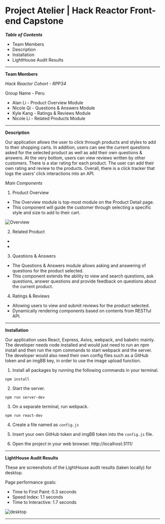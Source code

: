 # Project Atelier | Hack Reactor Front-end Capstone

***Table of Contents***
* Team Members
* Description
* Installation
* LightHouse Audit Results
---
**Team Members**

*Hack Reactor Cohort - RPP34*

Group Name - Peru

* Alan Li - Product Overview Module
* Nicole Qi - Questions & Answers Module
* Kyle Kang - Ratings & Reviews Module
* Nicole Li - Related Products Module
---
**Description**

Our application allows the user to click through products and styles to add to their shopping carts. In addition, users can see the current questions asked for the selected product as well as add their own questions & answers. At the very bottom, users can view reviews written by other customers. There is a star rating for each product. The user can add their own rating and review to the products. Overall, there is a click tracker that logs the users’ click interactions into an API.

*Main Components*
1) Product Overview
* The Overview module is top-most module on the Product Detail page.
* This component will guide the customer through selecting a specific style and size to add to their cart.

![Overview](https://github.com/rpp34-fec-peru/Project-Atelier/blob/master/screenshots/Overview%20Screenshot.png)

2) Related Product
*
*
3) Questions & Answers
* The Questions & Answers module allows asking and answering of questions for the product selected.
* This component extends the ability to view and search questions, ask questions, answer questions and provide feedback on questions about the current product.
4) Ratings & Reviews
* Allowing users to view and submit reviews for the product selected.
* Dynamically rendering components based on contents from RESTful API.
---
**Installation**

Our application uses React, Express, Axios, webpack, and babelrc mainly. The developer needs node installed and would just need to run an npm install and then run the npm commands to start webpack and the server. The developer would also need their own config files such as a GitHub token and an imgBB key, in order to use the image upload function.

1) Install all packages by running the following commands in your terminal.
```
npm install
```
2) Start the server.
```
npm run server-dev
```
3) On a separate terminal, run webpack.
```
npm run react-dev
```

4) Create a file named as `config.js`

5) Insert your own GitHub token and imgBB token into the `config.js` file.

6) Open the project in your web browser.
http://localhost:3111/

---
**LightHouse Audit Results**

These are screenshots of the LightHouse audit results (taken locally) for desktop.

Page performance goals:
* Time to First Paint: 0.3 seconds
* Speed Index: 1.1 seconds
* Time to Interactive: 1.7 seconds

![desktop](https://github.com/rpp34-fec-peru/Project-Atelier/blob/master/screenshots/Screen%20Shot%202022-05-04%20at%206.43.26%20PM.jpg)

---
